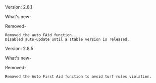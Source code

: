 Version: 2.8.1

What's new-

Removed-

    Removed the auto FAid function.
    Disabled auto-update until a stable version is released.

    
Version: 2.8.5

What's new-


Removed-

    Removed the Auto First Aid function to avoid turf rules violation.
    
